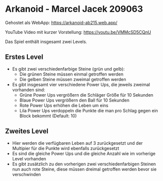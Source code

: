 # Arkanoid - Marcel Jacek 209063

Gehostet als WebApp: https://arkanoid-ab215.web.app/

YouTube Video mit kurzer Vorstellung: https://youtu.be/VMMcSD5CQnU

Das Spiel enthält insgesamt zwei Levels. 

## Erstes Level
* Es gibt zwei verschiedenfarbige Steine (grün und gelb):
  * Die grünen Steine müssen einmal getroffen werden
  * Die gelben Steine müssen zweimal getroffen werden
* Es gibt insgesamt vier verschiedene Power Ups, die jeweils zweimal vorhanden sind:
  * Grüne Power Ups vergrößern die Schläger Größe für 10 Sekunden
  * Blaue Power Ups vergrößern den Ball für 10 Sekunden
  * Rote Power Ups erhöhen die Leben um eins
  * Lila Power Ups verdoppeln die Punkte die man pro Schlag gegen ein Block bekommt (Default: 10)

## Zweites Level
* Hier werden die verfügbaren Leben auf 3 zurückgesetzt und der Multipier für die Punkte wird ebenfalls zurückgesetzt
* Es sind die gleiche Power Ups und die gleiche Anzahl wie im vorherige Level vorhanden
* Es gibt zusätzlich zu den vorherigen zwei verschiedenfarbigen Steinen nun auch rote Steine, diese müssen dreimal getroffen werden bevor sie verschwinden


